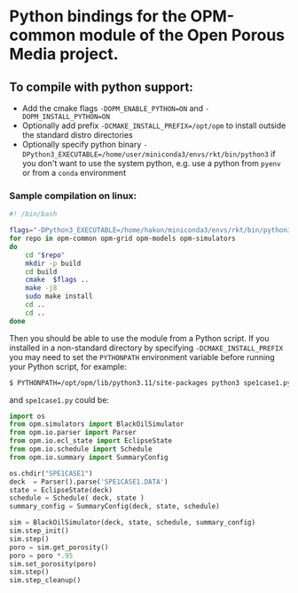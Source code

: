 # Python bindings for the OPM-common module of the Open Porous Media project.

## To compile with python support:

- Add the cmake flags `-DOPM_ENABLE_PYTHON=ON` and `-DOPM_INSTALL_PYTHON=ON`
- Optionally add prefix `-DCMAKE_INSTALL_PREFIX=/opt/opm` to install outside
  the standard distro directories
- Optionally specify python binary `-DPython3_EXECUTABLE=/home/user/miniconda3/envs/rkt/bin/python3`
  if you don't want to use the system python, e.g. use a python from `pyenv` or from a `conda` environment

### Sample compilation on linux:

```bash
#! /bin/bash

flags="-DPython3_EXECUTABLE=/home/hakon/miniconda3/envs/rkt/bin/python3 -DOPM_ENABLE_PYTHON=ON -DOPM_INSTALL_PYTHON=ON -DCMAKE_INSTALL_PREFIX=/opt/opm"
for repo in opm-common opm-grid opm-models opm-simulators
do
    cd "$repo"
    mkdir -p build
    cd build
    cmake  $flags ..
    make -j8
    sudo make install
    cd ..
    cd ..
done
```

Then you should be able to use the module from a Python script. If you installed in
a non-standard directory by specifying `-DCMAKE_INSTALL_PREFIX` you may need to set the
`PYTHONPATH` environment variable before running your Python script, for example:

```bash
$ PYTHONPATH=/opt/opm/lib/python3.11/site-packages python3 spe1case1.py
```

and `spe1case1.py` could be:

```python
import os
from opm.simulators import BlackOilSimulator
from opm.io.parser import Parser
from opm.io.ecl_state import EclipseState
from opm.io.schedule import Schedule
from opm.io.summary import SummaryConfig

os.chdir("SPE1CASE1")
deck  = Parser().parse('SPE1CASE1.DATA')
state = EclipseState(deck)
schedule = Schedule( deck, state )
summary_config = SummaryConfig(deck, state, schedule)

sim = BlackOilSimulator(deck, state, schedule, summary_config)
sim.step_init()
sim.step()
poro = sim.get_porosity()
poro = poro *.95
sim.set_porosity(poro)
sim.step()
sim.step_cleanup()
```
